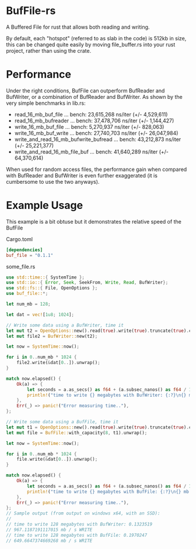 # BufFile-rs
A Buffered File for rust that allows both reading and writing.

By default, each "hotspot" (referred to as slab in the code) is 512kb in size,
this can be changed quite easily by moving file_buffer.rs into your rust project,
rather than using the crate.

# Performance
Under the right conditions, BufFile can outperform BufReader and BufWriter, or
a combination of BufReader and BufWriter. As shown by the very simple benchmarks
in lib.rs:

* read_16_mb_buf_file                   ... bench:  23,615,268 ns/iter (+/- 4,529,611)
* read_16_mb_bufreader                  ... bench:  37,478,706 ns/iter (+/- 1,144,427)
* write_16_mb_buf_file                  ... bench:   5,270,937 ns/iter (+/- 828,063)
* write_16_mb_buf_write                 ... bench:  27,740,703 ns/iter (+/- 26,047,984)
* write_and_read_16_mb_bufwrite_bufread ... bench:  43,212,873 ns/iter (+/- 25,221,377)
* write_and_read_16_mb_file_buf         ... bench:  41,640,289 ns/iter (+/- 64,370,614)


When used for random access files, the performance gain when compared with BufReader
and BufWriter is even further exaggerated (it is cumbersome to use the two anyways).

# Example Usage
This example is a bit obtuse but it demonstrates the relative speed of the BufFile


Cargo.toml
```toml
[dependencies]
buf_file = "0.1.1"
```

some_file.rs
```rust
use std::time::{ SystemTime };
use std::io::{ Error, Seek, SeekFrom, Write, Read, BufWriter};
use std::fs::{ File, OpenOptions };
use buf_file::*;

let num_mb = 128;

let dat = vec![1u8; 1024];

// Write some data using a BufWriter, time it
let mut t2 = OpenOptions::new().read(true).write(true).truncate(true).create(true).open("xasd.tree").unwrap();
let mut file2 = BufWriter::new(t2);

let now = SystemTime::now();

for i in 0..num_mb * 1024 {
    file2.write(&dat[0..]).unwrap();
}

match now.elapsed() {
    Ok(a) => {
        let seconds = a.as_secs() as f64 + (a.subsec_nanos() as f64 / 1e9f64);
        println!("time to write {} megabytes with BufWriter: {:?}\n{} mb / s WRITE", num_mb, seconds, num_mb as f64 / seconds);
    },
    Err(_) => panic!("Error measuring time.."),
};

// Write some data using a BufFile, time it
let mut t1 = OpenOptions::new().read(true).write(true).truncate(true).create(true).open("test.tree").unwrap();
let mut file = BufFile::with_capacity(8, t1).unwrap();

let now = SystemTime::now();

for i in 0..num_mb * 1024 {
    file.write(&dat[0..]).unwrap();
}

match now.elapsed() {
    Ok(a) => {
        let seconds = a.as_secs() as f64 + (a.subsec_nanos() as f64 / 1e9f64);
        println!("time to write {} megabytes with BufFile: {:?}\n{} mb / s WRITE", num_mb, seconds, num_mb as f64 / seconds);
    },
    Err(_) => panic!("Error measuring time.."),
};
// Sample output (from output on windows x64, with an SSD):
//
// time to write 128 megabytes with BufWriter: 0.1323519
// 967.1187191117015 mb / s WRITE
// time to write 128 megabytes with BufFile: 0.1970247
// 649.6647374669268 mb / s WRITE
```
